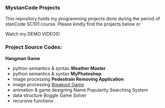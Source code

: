 ### MystanCode Projects
This repository holds my programming projects done during the period of stanCode SC101 course.
Please kindly find the projects below or

Watch my DEMO VIDEOS!

### Project Source Codes:
**Hangman Game**
- python semantics & syntax
**Weather Master**
- python semantics & syntax
**MyPhotoshop**
- image processing
**Pedestrain Removing Application**
- image processing
[Breakout Game](https://github.com/leticiawu/MystanCodeProjects/blob/main/SC101_A2/breakout.py)
- animation & game designing
Name Popularity Searching System
- data structure
Boggle Game Solver
- recursive functions
